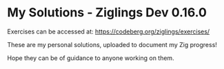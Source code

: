 # My Solutions - Ziglings Dev 0.16.0

Exercises can be accessed at: https://codeberg.org/ziglings/exercises/

These are my personal solutions, uploaded to document my Zig progress! 

Hope they can be of guidance to anyone working on them.
